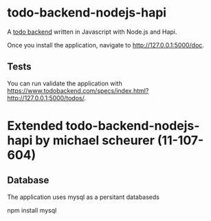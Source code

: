 # todo-backend-nodejs-hapi

A [todo backend](http://todobackend.com) written in Javascript with Node.js and Hapi.

Once you install the application, navigate to http://127.0.0.1:5000/doc.

## Tests
You can run validate the application with https://www.todobackend.com/specs/index.html?http://127.0.0.1:5000/todos/.

# Extended todo-backend-nodejs-hapi by michael scheurer (11-107-604)

## Database
The application uses mysql as a persitant databaseds

npm install mysql

